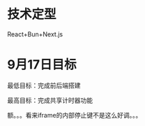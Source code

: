 <h1>技术定型</h1>
React+Bun+Next.js

<h1>9月17日目标</h1>
<p>最低目标：完成前后端搭建</p>
<p>最高目标：完成共享计时器功能</p>

额。。。看来iframe的内部停止键不是这么好调。。。